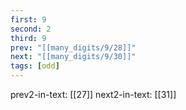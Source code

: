 ```yaml
---
first: 9
second: 2
third: 9
prev: "[[many_digits/9/28]]"
next: "[[many_digits/9/30]]"
tags: [odd]
---
```

prev2-in-text: [[27]]
next2-in-text: [[31]]
